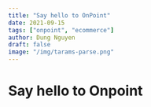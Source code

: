 ```yaml
---
title: "Say hello to OnPoint"
date: 2021-09-15
tags: ["onpoint", "ecommerce"]
author: Dung Nguyen
draft: false
image: "/img/tarams-parse.png"
---
```


# Say hello to Onpoint
